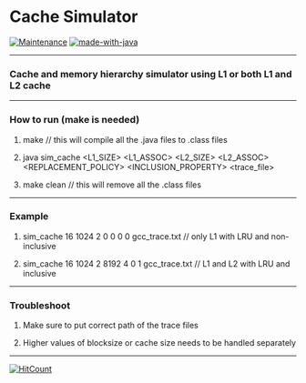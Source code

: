 

# Cache Simulator


[![Maintenance](https://img.shields.io/badge/Maintained%3F-yes-green.svg)](https://github.com/pranscript)  [![made-with-java](https://img.shields.io/badge/Made%20with-java-blue)]()

****

### Cache and memory hierarchy simulator using L1 or both L1 and L2 cache

****

### How to run (make is needed)

1. make // this will compile all the .java files to .class files

2. java sim_cache <BLOCKSIZE> <L1_SIZE> <L1_ASSOC> <L2_SIZE> <L2_ASSOC> <REPLACEMENT_POLICY> <INCLUSION_PROPERTY> <trace_file>

3. make clean // this will remove all the .class files

****

### Example

1. sim_cache 16 1024 2 0 0 0 0 gcc_trace.txt			// only L1 with LRU and non-inclusive
			
2. sim_cache 16 1024 2 8192 4 0 1 gcc_trace.txt			// L1 and L2 with LRU and inclusive	 

****

### Troubleshoot

1. Make sure to put correct path of the trace files

2. Higher values of blocksize or cache size needs to be handled separately

****

[![HitCount](http://hits.dwyl.com/pranscript/cache_simulator.svg)](http://hits.dwyl.com/pranscript/cache_simulator)